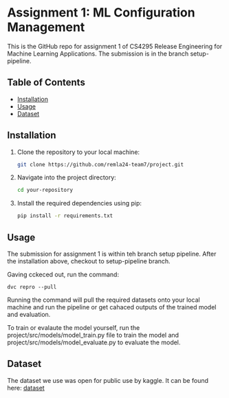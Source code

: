 # Assignment 1: ML Configuration Management

This is the GitHub repo for assignment 1 of CS4295 Release Engineering for Machine Learning Applications. The submission is in the branch setup-pipeline.

## Table of Contents

- [Installation](#installation)
- [Usage](#usage)
- [Dataset](#dataset)

## Installation

1. Clone the repository to your local machine:

    ```bash
    git clone https://github.com/remla24-team7/project.git
    ```

2. Navigate into the project directory:

    ```bash
    cd your-repository
    ```

3. Install the required dependencies using pip:

    ```bash
    pip install -r requirements.txt
    ```

## Usage

The submission for assignment 1 is within teh branch setup pipeline. After the installation above, checkout to setup-pipeline branch.

Gaving cckeced out, run the command: 

    dvc repro --pull
    
Running the command will pull the required datasets onto your local machine and run the pipeline or get cahaced outputs of the trained model and evaluation. 

To train or evalaute the model yourself, run the project/src/models/model_train.py file to train the model and project/src/models/model_evaluate.py to evaluate the model.


## Dataset 

The dataset we use was open for public use by kaggle. It can be found here: [dataset](https://www.kaggle.com/datasets/aravindhannamalai/dl-dataset/download?datasetVersionNumber=1)
